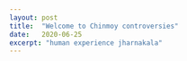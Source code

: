 ```yaml
---
layout: post
title:  "Welcome to Chinmoy controversies"
date:   2020-06-25
excerpt: "human experience jharnakala"
---
```


